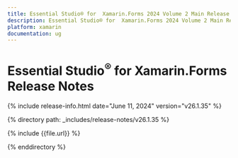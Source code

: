 ```yaml
---
title: Essential Studio® for  Xamarin.Forms 2024 Volume 2 Main Release Release Notes  
description: Essential Studio® for  Xamarin.Forms 2024 Volume 2 Main Release Release Notes  
platform: xamarin
documentation: ug
---
```


# Essential Studio<sup>®</sup> for  Xamarin.Forms  Release Notes  

{% include release-info.html date="June 11, 2024"  version="v26.1.35" %} 

{% directory path: _includes/release-notes/v26.1.35 %}

{% include {{file.url}} %}

{% enddirectory %}
